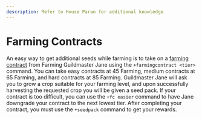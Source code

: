 ```yaml
---
description: Refer to House Paran for additional knowledge
---
```


# Farming Contracts

An easy way to get additional seeds while farming is to take on a [farming contract](https://oldschool.runescape.wiki/w/Guildmaster\_Jane#Farming\_contracts) from Farming Guildmaster Jane using the `+farmingcontract <tier>` command. You can take easy contracts at 45 Farming, medium contracts at 65 Farming, and hard contracts at 85 Farming. Guildmaster Jane will ask you to grow a crop suitable for your farming level, and upon successfully harvesting the requested crop you will be given a seed pack. If your contract is too difficult, you can use the `+fc easier` command to have Jane downgrade your contract to the next lowest tier. After completing your contract, you must use the `+seedpack` command to get your rewards.
